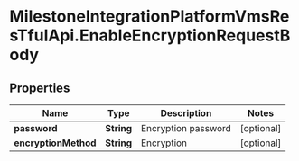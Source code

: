 # MilestoneIntegrationPlatformVmsResTfulApi.EnableEncryptionRequestBody

## Properties
Name | Type | Description | Notes
------------ | ------------- | ------------- | -------------
**password** | **String** | Encryption password | [optional] 
**encryptionMethod** | **String** | Encryption | [optional] 
